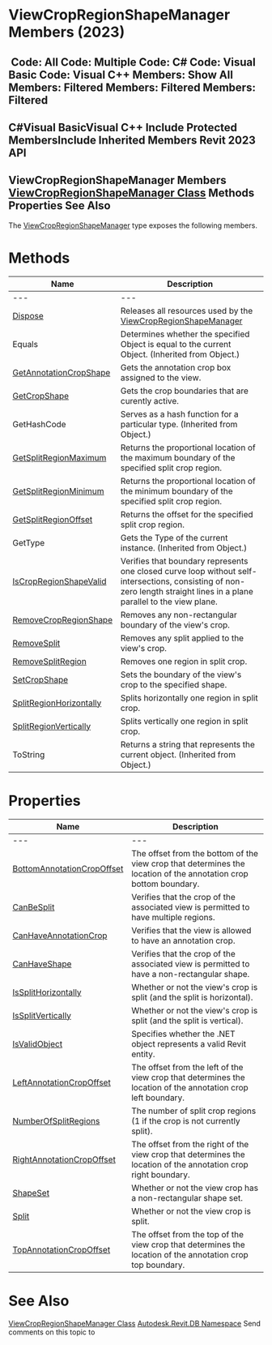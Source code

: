 # ViewCropRegionShapeManager Members (2023)

﻿
 Code: All Code: Multiple Code: C# Code: Visual Basic Code: Visual C++  Members: Show All Members: Filtered Members: Filtered Members: Filtered   
---  
C#Visual BasicVisual C++
Include Protected MembersInclude Inherited Members
Revit 2023 API  
---  
ViewCropRegionShapeManager Members  
[ViewCropRegionShapeManager Class](2610cb66-5dae-9fc8-4e83-7dfe88085abb.md "ViewCropRegionShapeManager Class") Methods Properties See Also  
---  
The [ViewCropRegionShapeManager](2610cb66-5dae-9fc8-4e83-7dfe88085abb.md "ViewCropRegionShapeManager Class") type exposes the following members.
# Methods
| Name | Description |
| --- | --- |
| --- | --- | --- |
| [Dispose](7c0d13f8-0263-d113-c4cf-20cb62693001.md "Dispose Method") | Releases all resources used by the [ViewCropRegionShapeManager](2610cb66-5dae-9fc8-4e83-7dfe88085abb.md "ViewCropRegionShapeManager Class") |
| Equals | Determines whether the specified Object is equal to the current Object. (Inherited from Object.) |
| [GetAnnotationCropShape](4e698377-7527-c562-21bc-379c68efda5d.md "GetAnnotationCropShape Method") | Gets the annotation crop box assigned to the view. |
| [GetCropShape](36a98b08-72be-4b0a-99f6-4a765b85b15d.md "GetCropShape Method") | Gets the crop boundaries that are curently active. |
| GetHashCode | Serves as a hash function for a particular type.  (Inherited from Object.) |
| [GetSplitRegionMaximum](fe2685d5-c8c3-eb61-d4d0-3fcdd48820ed.md "GetSplitRegionMaximum Method") | Returns the proportional location of the maximum boundary of the specified split crop region. |
| [GetSplitRegionMinimum](62230272-ac48-3856-91a3-d5c6aa2ec031.md "GetSplitRegionMinimum Method") | Returns the proportional location of the minimum boundary of the specified split crop region. |
| [GetSplitRegionOffset](f2df4fe9-0771-4ee0-e000-d0d2b11ea35f.md "GetSplitRegionOffset Method") | Returns the offset for the specified split crop region. |
| GetType | Gets the Type of the current instance. (Inherited from Object.) |
| [IsCropRegionShapeValid](e9d91a49-9d33-f1d5-a197-e1bf33a17265.md "IsCropRegionShapeValid Method") | Verifies that boundary represents one closed curve loop without self-intersections, consisting of non-zero length straight lines in a plane parallel to the view plane. |
| [RemoveCropRegionShape](f72964d5-5b22-0d77-2fe0-0c127546d879.md "RemoveCropRegionShape Method") | Removes any non-rectangular boundary of the view's crop. |
| [RemoveSplit](7b04c647-cb12-3189-eb56-2251ba46d99b.md "RemoveSplit Method") | Removes any split applied to the view's crop. |
| [RemoveSplitRegion](c750ce39-d497-7cab-028b-4da0e0ce3c91.md "RemoveSplitRegion Method") | Removes one region in split crop. |
| [SetCropShape](548c4181-2779-40a2-8276-b7a43a85a161.md "SetCropShape Method") | Sets the boundary of the view's crop to the specified shape. |
| [SplitRegionHorizontally](081c29af-0877-a5ce-bb49-e39ba262a43f.md "SplitRegionHorizontally Method") | Splits horizontally one region in split crop. |
| [SplitRegionVertically](583d354f-9950-5bcd-23e0-69c15ee69a50.md "SplitRegionVertically Method") | Splits vertically one region in split crop. |
| ToString | Returns a string that represents the current object. (Inherited from Object.) |

# Properties
| Name | Description |
| --- | --- |
| --- | --- | --- |
| [BottomAnnotationCropOffset](052f9969-ce4e-40c5-8573-30c4db60a25f.md "BottomAnnotationCropOffset Property") | The offset from the bottom of the view crop that determines the location of the annotation crop bottom boundary. |
| [CanBeSplit](1fc2640b-6c4a-2d85-39a7-2b50f3377145.md "CanBeSplit Property") | Verifies that the crop of the associated view is permitted to have multiple regions. |
| [CanHaveAnnotationCrop](4ed706b0-ed41-3cba-aae5-d75d816b2ae1.md "CanHaveAnnotationCrop Property") | Verifies that the view is allowed to have an annotation crop. |
| [CanHaveShape](4ed96171-c8ac-1623-f1d3-5da38d1bd834.md "CanHaveShape Property") | Verifies that the crop of the associated view is permitted to have a non-rectangular shape. |
| [IsSplitHorizontally](a78e3cd6-58b3-faa0-6e10-02c22fe3bc99.md "IsSplitHorizontally Property") | Whether or not the view's crop is split (and the split is horizontal). |
| [IsSplitVertically](4831f9a4-f3c1-0d83-8387-66618485baa1.md "IsSplitVertically Property") | Whether or not the view's crop is split (and the split is vertical). |
| [IsValidObject](ff38ac8e-6b3b-f9a4-6a26-2669eb661361.md "IsValidObject Property") | Specifies whether the .NET object represents a valid Revit entity. |
| [LeftAnnotationCropOffset](c1df4fe4-5897-2f90-405d-4a05542179e0.md "LeftAnnotationCropOffset Property") | The offset from the left of the view crop that determines the location of the annotation crop left boundary. |
| [NumberOfSplitRegions](2d533b30-7190-442d-1c8b-f436e526c40c.md "NumberOfSplitRegions Property") | The number of split crop regions (1 if the crop is not currently split). |
| [RightAnnotationCropOffset](3858d0de-caaa-8e31-545c-8c0a3c8fb0f2.md "RightAnnotationCropOffset Property") | The offset from the right of the view crop that determines the location of the annotation crop right boundary. |
| [ShapeSet](4e4ddc06-f889-b955-a22d-c870c00526cc.md "ShapeSet Property") | Whether or not the view crop has a non-rectangular shape set. |
| [Split](9fb6ad28-2917-3194-9b71-8fed8461d22b.md "Split Property") | Whether or not the view crop is split. |
| [TopAnnotationCropOffset](b2dce097-7b29-4a40-3b06-cac4cbc49081.md "TopAnnotationCropOffset Property") | The offset from the top of the view crop that determines the location of the annotation crop top boundary. |

# See Also
[ViewCropRegionShapeManager Class](2610cb66-5dae-9fc8-4e83-7dfe88085abb.md "ViewCropRegionShapeManager Class")
[Autodesk.Revit.DB Namespace](87546ba7-461b-c646-cbb1-2cb8f5bff8b2.md "Autodesk.Revit.DB Namespace")
Send comments on this topic to 